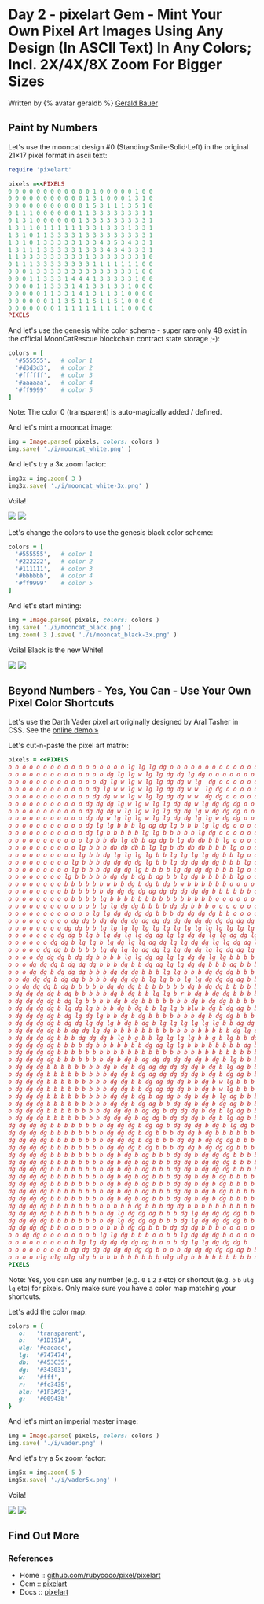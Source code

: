 # Day 2 - pixelart Gem - Mint Your Own Pixel Art Images Using Any Design (In ASCII Text) In Any Colors; Incl. 2X/4X/8X Zoom For Bigger Sizes


Written by {% avatar geraldb %} [Gerald Bauer](https://github.com/geraldb)





## Paint by Numbers

Let's use the mooncat design #0 (Standing·Smile·Solid·Left)
in the original 21×17 pixel format in ascii text:


```ruby
require 'pixelart'

pixels =<<PIXELS
0 0 0 0 0 0 0 0 0 0 0 0 1 0 0 0 0 0 1 0 0
0 0 0 0 0 0 0 0 0 0 0 1 3 1 0 0 0 1 3 1 0
0 0 0 0 0 0 0 0 0 0 0 1 5 3 1 1 1 3 5 1 0
0 1 1 1 0 0 0 0 0 0 1 1 3 3 3 3 3 3 3 1 1
0 1 3 1 0 0 0 0 0 0 1 3 3 3 3 3 3 3 3 3 1
1 3 1 1 0 1 1 1 1 1 1 3 3 1 3 3 3 1 3 3 1
1 3 1 0 1 1 3 3 3 3 1 3 3 3 3 3 3 3 3 3 1
1 3 1 0 1 3 3 3 3 3 1 3 3 4 3 5 3 4 3 3 1
1 3 1 1 1 3 3 3 3 3 1 3 3 3 4 3 4 3 3 3 1
1 1 3 3 3 3 3 3 3 3 3 1 3 3 3 3 3 3 3 1 0
0 1 1 1 3 3 3 3 3 3 3 3 1 1 1 1 1 1 1 0 0
0 0 0 1 3 3 3 3 3 3 3 3 3 3 3 3 3 3 1 0 0
0 0 0 1 1 3 3 3 1 4 4 4 1 3 3 3 3 3 1 0 0
0 0 0 0 1 1 3 3 3 1 4 1 3 3 1 3 3 1 0 0 0
0 0 0 0 0 1 1 3 3 1 4 1 3 1 1 3 1 0 0 0 0
0 0 0 0 0 0 1 1 3 5 1 1 5 1 1 5 1 0 0 0 0
0 0 0 0 0 0 0 1 1 1 1 1 1 1 1 1 1 0 0 0 0
PIXELS
```

And let's use the genesis white color scheme - super rare only 48 exist in the official MoonCatRescue blockchain contract state storage ;-):

``` ruby
colors = [
  '#555555',   # color 1
  '#d3d3d3',   # color 2
  '#ffffff',   # color 3
  '#aaaaaa',   # color 4
  '#ff9999'    # color 5
]
```

Note: The color 0 (transparent) is auto-magically added / defined.


And let's mint a mooncat image:

``` ruby
img = Image.parse( pixels, colors: colors )
img.save( './i/mooncat_white.png' )
```

And let's try a 3x zoom factor:

``` ruby
img3x = img.zoom( 3 )
img3x.save( './i/mooncat_white-3x.png' )
```

Voila!

![](i/mooncat_white.png)
![](i/mooncat_white-3x.png)



Let's change the colors to use the genesis black color scheme:

``` ruby
colors = [
  '#555555',   # color 1
  '#222222',   # color 2
  '#111111',   # color 3
  '#bbbbbb',   # color 4
  '#ff9999'    # color 5
]
```

And let's start minting:

``` ruby
img = Image.parse( pixels, colors: colors )
img.save( './i/mooncat_black.png' )
img.zoom( 3 ).save( './i/mooncat_black-3x.png' )
```

Voila! Black is the new White!

![](i/mooncat_black.png)
![](i/mooncat_black-3x.png)



## Beyond Numbers - Yes, You Can - Use Your Own Pixel Color Shortcuts

Let's use the Darth Vader pixel art originally designed by
Aral Tasher in CSS. See the [online demo »](https://codepen.io/araltasher/pen/ajdzNE)

Let's cut-n-paste the pixel art matrix:


``` ruby
pixels = <<PIXELS
o o o o o o o o o o o o o o o o o lg lg lg dg o o o o o o o o o o o o o o o o o
o o o o o o o o o o o o o o dg lg lg w lg lg dg dg lg dg o o o o o o o o o o o o o o
o o o o o o o o o o o o o dg lg w lg w lg lg dg dg w lg  dg o o o o o o o o o o o o o
o o o o o o o o o o o o dg lg w w lg w lg lg dg dg w w  lg dg o o o o o o o o o o o
o o o o o o o o o o o o dg dg w w lg w lg lg dg dg w w  dg dg o o o o o o o o o o o
o o o o o o o o o o o dg dg dg lg w lg w lg lg dg dg w lg dg dg dg o o o o o o o o o o
o o o o o o o o o o o dg dg dg w lg lg w lg lg dg dg lg w dg dg dg o o o o o o o o o o
o o o o o o o o o o o dg dg w lg lg lg w lg lg dg dg lg lg w dg dg o o o o o o o o o o
o o o o o o o o o o o dg lg lg b b b lg dg dg lg b b b lg lg dg o o o o o o o o o o
o o o o o o o o o o o dg lg b b b b b lg lg b b b b b lg dg o o o o o o o o o o
o o o o o o o o o o o lg b b db lg db b dg dg b lg db db b b lg o o o o o o o o o o
o o o o o o o o o o lg b b b db db db b lg lg b db db db b b b lg o o o o o o o o o
o o o o o o o o o o lg b b dg lg lg lg lg b b lg lg lg lg dg b b lg o o o o o o o o o
o o o o o o o o o lg b b b dg dg dg dg lg b b lg dg dg dg dg b b b lg o o o o o o o o
o o o o o o o o o lg b b b dg dg dg lg b b b b lg dg dg dg b b b lg o o o o o o o o
o o o o o o o o lg b b b b b dg dg b dg b dg b b lg dg b b b b b lg o o o o o o o
o o o o o o o o b b b b b b w b b dg b dg b dg b w b b b b b b o o o o o o o
o o o o o o o o b b b b b b dg dg dg dg dg dg dg dg dg dg b b b b b b o o o o o o o
o o o o o o o o o b b b b lg b b b b b b b b b b b b b b b o o o o o o o o
o o o o o o o o o o o o b lg lg dg dg b b b b dg dg b b b o o o o o o o o o o o
o o o o o o o o o o o o lg lg dg dg dg dg b b b dg dg dg dg b b o o o o o o o o o o
o o o o o o o o o dg dg b dg dg dg dg dg dg dg dg dg dg dg dg dg dg dg b dg dg o o o o o o o
o o o o o o o o dg dg b b lg lg lg lg lg lg lg lg lg lg lg lg lg lg lg b b dg dg o o o o o o
o o o o o o o dg dg b lg b lg dg lg lg dg dg lg lg dg dg lg lg dg dg lg b lg b dg dg o o o o o
o o o o o o dg dg b lg lg b lg dg lg lg dg dg lg lg dg dg lg lg dg dg lg b lg lg b dg dg o o o o
o o o o o dg dg b b b b b lg dg lg lg dg dg lg lg dg dg lg lg dg dg lg b b b b b dg dg
o o o o dg dg dg b dg dg b b b b lg lg dg dg lg lg dg dg lg lg b b b b dg dg dg b dg dg dg
o o o dg dg dg b dg dg dg b b b dg b b dg dg lg lg dg dg b b b dg b b b dg dg dg b dg dg dg
o o o dg dg b dg dg dg b b b dg dg dg b b b lg lg b b b dg dg dg b b b b dg dg dg b dg dg
o o dg dg dg b dg dg b b b b dg dg dg b lg lg b b lg lg dg dg dg dg b b b b b dg dg b dg dg dg
o o dg dg dg b dg b b b b b dg dg dg b b b b b b b dg b dg dg b b b b b b dg b dg dg dg
o dg dg dg dg b dg b b b b b dg b dg b b lg lg b r b dg b dg dg b b b b b b dg b dg dg dg dg
o dg dg dg dg b dg lg b b b b dg b dg b b b b b b b dg b dg dg b b b b b lg dg b dg dg dg dg
o dg dg dg dg b lg dg lg b b b dg b dg b b lg lg b blu b dg b dg dg b b b b lg dg lg b dg dg dg dg
o dg dg dg dg b dg lg dg lg b b dg b dg b b b b b b b dg b dg dg b b b lg dg lg dg b dg dg dg dg
o dg dg dg dg b dg dg lg dg lg b dg b dg b lg lg lg lg lg lg b b dg dg b b lg dg lg dg dg b dg dg dg dg
o dg dg dg dg b b dg dg lg dg b b b b b b b b b b b b b b b b b dg lg dg dg b b dg dg dg dg
o dg dg dg dg b b b dg dg dg b lg b g b b lg lg lg lg b b g b lg b b dg dg dg b b b dg dg dg dg
o dg dg dg dg b b b b dg b b b b b b b dg dg lg lg b b b b b b b b dg b b b b dg dg dg dg
o dg dg dg dg b b b b b b b b b b b b b b b b b b b b b b b b b b b b b dg dg dg dg
o dg dg dg dg b b b b b b b dg b dg b dg dg dg dg dg dg b dg b lg b b b b b b b b dg dg dg dg
o dg dg dg b b b b b b b b dg b dg b dg dg dg dg dg dg b dg b lg dg b b b b b b b b dg dg dg
o dg dg dg b b b b b b b b b dg dg b dg dg dg dg dg dg b dg b dg dg b b b b b b b b dg dg dg
o dg dg dg b b b b b b b b b dg dg b b dg dg dg dg b b dg b w lg b b b b b b b b dg dg dg
o dg dg dg b b b b b b b b b dg dg b b dg dg dg dg b b dg b w lg b b b b b b b b dg dg dg
o dg dg dg b b b b b b b b b dg dg b dg b dg dg b dg b dg b lg dg b b b b b b b b dg dg dg
o dg dg dg b b b b b b b b b dg dg b dg dg b b dg dg b dg b dg dg b b b b b b b b dg dg dg
o dg dg dg b b b b b b b b dg dg dg b dg dg b dg dg dg b dg b lg dg b b b b b b b b dg dg dg
o dg dg dg b b b b b b b b dg dg dg b dg dg b dg dg dg b dg b lg dg b b b b b b b b dg dg dg
dg dg dg dg b b b b b b b b dg dg dg b dg dg b dg dg dg b dg b lg dg b b b b b b b b dg dg dg dg
dg dg dg dg b b b b b b b b dg dg dg b dg b b b dg dg b dg b b b b b b b b b b b dg dg dg dg
dg dg dg dg b b b b b b b b dg dg dg b dg b b b dg dg b dg dg dg b b b b b b b b b dg dg dg dg
dg dg dg dg b b b b b b b b dg dg dg b dg b b b dg dg b dg dg dg b b b b b b b b b dg dg dg dg
dg dg dg dg b b b b b b b b dg b dg b dg b b b dg dg b dg dg dg b b b b b b b b b dg dg dg dg
dg dg dg dg b b b b b b b b dg b dg b dg b b b dg dg b dg dg dg b b b b b b b b b dg dg dg dg
dg dg dg dg b b b b b b b b dg b dg b dg b b b dg dg b dg dg dg b b b b b b b b b dg dg dg dg
dg dg dg dg b b b b b b b b dg b dg b dg b b b dg dg b dg b dg b b b b b b b b b dg dg dg dg
dg dg dg dg b b b b b b b b dg b dg b dg b b b dg dg b dg b dg b b b b b b b b b dg dg dg dg
dg dg dg dg b b b b b b b b dg b dg b dg b b b dg dg b dg b dg b b b b b b b b b dg dg dg dg
dg dg dg dg b b b b b b b b dg b dg b dg b b b dg dg b dg b dg b b b b b b b b b dg dg dg dg
dg dg dg dg b b b b b b b b b b b b dg b b b dg dg b b b b b b b b b b b b b dg dg dg dg
dg dg dg dg b b b b b b b b dg lg dg dg dg b b b dg lg dg dg dg dg b b b b b b b b b dg dg dg dg
dg dg dg dg b b b b b b b b dg lg dg dg dg b b b dg lg dg dg dg dg b b b b b b b b b dg dg dg dg
dg dg dg dg b b o o o o o o b b b dg dg b b b dg dg dg b b b o o o o o o o b b dg dg dg dg
o o dg dg o o o o o o o b lg lg dg b b b o o b b lg dg dg dg b o o o o o o b b dg dg dg dg
o o o o o o o o o b lg lg dg dg dg dg dg b o o b dg lg lg dg dg dg b
o o o o o o o o b dg dg dg dg dg dg dg dg b o o b dg dg dg dg dg dg b b
o o o o ulg ulg ulg ulg b b b b b b b b b b ulg ulg b b b b b b b b b ulg ulg ulg ulg
PIXELS
```


Note: Yes, you can use any number (e.g. `0` `1` `2` `3` etc)
or shortcut (e.g. `o` `b` `ulg` `lg` etc) for pixels.
Only make sure you have a color map matching your shortcuts.


Let's add the color map:

``` ruby
colors = {
   o:   'transparent',
   b:   '#1D191A',
   ulg: '#eaeaec',
   lg:  '#747474',
   db:  '#453C35',
   dg:  '#343031',
   w:   '#fff',
   r:   '#fc3435',
   blu: '#1F3A93',
   g:   '#00943b'
}
```


And let's mint an imperial master image:

``` ruby
img = Image.parse( pixels, colors: colors )
img.save( './i/vader.png' )
```

And let's try a 5x zoom factor:

``` ruby
img5x = img.zoom( 5 )
img5x.save( './i/vader5x.png' )
```

Voila!

![](i/vader.png)
![](i/vader5x.png)




## Find Out More

### References

- Home :: [github.com/rubycoco/pixel/pixelart](https://github.com/rubycoco/pixel/tree/master/pixelart)
- Gem :: [pixelart](https://rubygems.org/gems/pixelart)
- Docs :: [pixelart](http://rubydoc.info/gems/pixelart)
